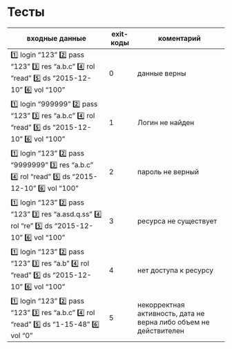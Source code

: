 # Тесты
входные данные | exit-коды | коментарий
------------ | ------------- | -------------
:one: login “123” :two: pass “123”  :three: res “a.b.c”  :four: rol “read”  :five: ds “2015-12-10”  :six: vol “100” | 0 | данные верны
:one: login “999999” :two: pass “123”  :three: res “a.b.c”  :four: rol “read”  :five: ds “2015-12-10”  :six: vol “100” | 1 |Логин не найден
:one: login “123” :two: pass “9999999”  :three: res “a.b.c”  :four: rol “read”  :five: ds “2015-12-10”  :six: vol “100” | 2 |пароль не верный
:one: login “123” :two: pass “123” :three: res “a.asd.q.ss” :four: rol “re” :five: ds “2015-12-10” :six: vol “100” | 3 | ресурса не существует 
:one: login “123” :two: pass “123”  :three: res “a.b” :four: rol “read” :five: ds “2015-12-10” :six: vol “100” | 4 | нет доступа к ресурсу 
:one: login “123” :two: pass “123” :three: res “a.b.c” :four: rol “read” :five: ds “1-15-48” :six: vol “0” | 5 | некорректная активность, дата не верна либо объем не действителен 
